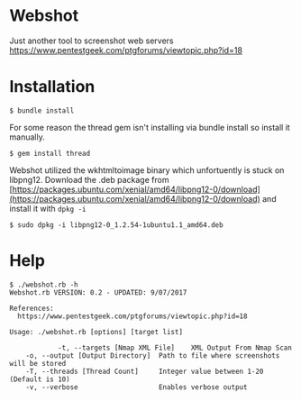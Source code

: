 # Webshot
Just another tool to screenshot web servers
https://www.pentestgeek.com/ptgforums/viewtopic.php?id=18

# Installation
    $ bundle install

For some reason the thread gem isn't installing via bundle install so install it manually.

    $ gem install thread

Webshot utilized the wkhtmltoimage binary which unfortuently is stuck on libpng12.  Download the .deb package from [https://packages.ubuntu.com/xenial/amd64/libpng12-0/download](https://packages.ubuntu.com/xenial/amd64/libpng12-0/download) and install it with `dpkg -i`

    $ sudo dpkg -i libpng12-0_1.2.54-1ubuntu1.1_amd64.deb

# Help
    $ ./webshot.rb -h
    Webshot.rb VERSION: 0.2 - UPDATED: 9/07/2017

    References:
      https://www.pentestgeek.com/ptgforums/viewtopic.php?id=18

    Usage: ./webshot.rb [options] [target list]

				-t, --targets [Nmap XML File]    XML Output From Nmap Scan
        -o, --output [Output Directory]  Path to file where screenshots will be stored
        -T, --threads [Thread Count]     Integer value between 1-20 (Default is 10)
        -v, --verbose                    Enables verbose output
